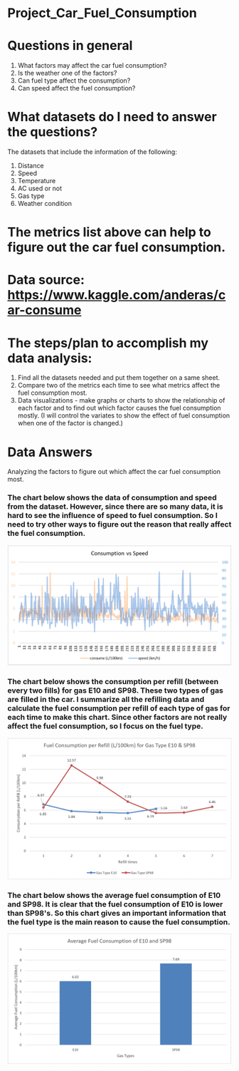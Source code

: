 # Project_Car_Fuel_Consumption
# Questions in general
1. What factors may affect the car fuel consumption?
2. Is the weather one of the factors?
3. Can fuel type affect the consumption?
4. Can speed affect the fuel consumption?

# What datasets do I need to answer the questions?
The datasets that include the information of the following:
1. Distance
2. Speed
3. Temperature
4. AC used or not
5. Gas type
6. Weather condition

# The metrics list above can help to figure out the car fuel consumption.
# Data source: https://www.kaggle.com/anderas/car-consume

# The steps/plan to accomplish my data analysis:
1. Find all the datasets needed and put them together on a same sheet.
2. Compare two of the metrics each time to see what metrics affect the fuel consumption most.
3. Data visualizations - make graphs or charts to show the relationship of each factor and to find out which factor causes the fuel consumption mostly.
(I will control the variates to show the effect of fuel consumption when one of the factor is changed.)

# Data Answers
Analyzing the factors to figure out which affect the car fuel consumption most. 
### The chart below shows the data of consumption and speed from the dataset. However, since there are so many data, it is hard to see the influence of speed to fuel consumption. So I need to try other ways to figure out the reason that really affect the fuel consumption.
![Alt text](https://github.com/shenzihaofrank/Project_Shen/blob/master/Consumption%20vs%20Speed.PNG)

### The chart below shows the consumption per refill (between every two fills) for gas E10 and SP98. These two types of gas are filled in the car. I summarize all the refilling data and calculate the fuel consumption per refill of each type of gas for each time to make this chart. Since other factors are not really affect the fuel consumption, so I focus on the fuel type.
![Alt text](https://github.com/shenzihaofrank/Project_Shen/blob/master/Consumption%20per%20refill.PNG)

### The chart below shows the average fuel consumption of E10 and SP98. It is clear that the fuel consumption of E10 is lower than SP98's. So this chart gives an important information that the fuel type is the main reason to cause the fuel consumption. 
![Alt text](https://github.com/shenzihaofrank/Project_Shen/blob/master/Average%20consumption.PNG)
